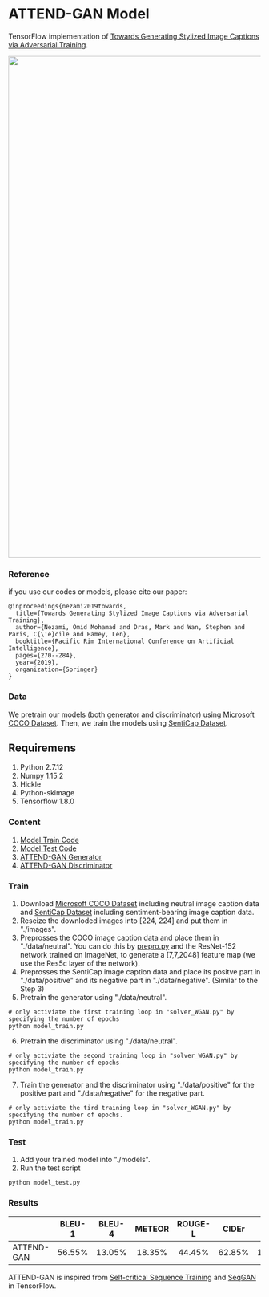 # ATTEND-GAN Model

TensorFlow implementation of [Towards Generating Stylized Image Captions via Adversarial Training](https://link.springer.com/chapter/10.1007/978-3-030-29908-8_22).
<p align="center">
<img src="./examples/samples.jpg" width=1000 high=700>
</p>

### Reference
if you use our codes or models, please cite our paper:
```
@inproceedings{nezami2019towards,
  title={Towards Generating Stylized Image Captions via Adversarial Training},
  author={Nezami, Omid Mohamad and Dras, Mark and Wan, Stephen and Paris, C{\'e}cile and Hamey, Len},
  booktitle={Pacific Rim International Conference on Artificial Intelligence},
  pages={270--284},
  year={2019},
  organization={Springer}
}
```
### Data
We pretrain our models (both generator and discriminator) using [Microsoft COCO Dataset](http://cocodataset.org/#download). 
Then, we train the models using [SentiCap Dataset](http://cm.cecs.anu.edu.au/post/senticap/).

## Requiremens
1. Python 2.7.12
2. Numpy 1.15.2
3. Hickle
4. Python-skimage
3. Tensorflow 1.8.0

### Content
1. [Model Train Code](./model_train.py)
2. [Model Test Code](./model_test.py)
3. [ATTEND-GAN Generator](lib/generator_WGAN.py)
4. [ATTEND-GAN Discriminator](lib/discriminator_WGAN.py)

### Train
1. Download [Microsoft COCO Dataset](http://cocodataset.org/#download) including neutral image caption data and [SentiCap Dataset](http://cm.cecs.anu.edu.au/post/senticap/) including sentiment-bearing image caption data.
2. Reseize the downloded images into [224, 224] and put them in "./images".
3. Preprosses the COCO image caption data and place them in "./data/neutral". You can do this by [prepro.py](https://github.com/yunjey/show-attend-and-tell) and the ResNet-152 network trained on ImageNet, to generate a [7,7,2048] feature map (we use the Res5c layer of the network).
4. Preprosses the SentiCap image caption data and place its positve part in "./data/positive" and its negative part in "./data/negative". (Similar to the Step 3)
5. Pretrain the generator using "./data/neutral". 
````
# only activiate the first training loop in "solver_WGAN.py" by specifying the number of epochs
python model_train.py
````
6. Pretrain the discriminator using "./data/neutral". 
````
# only activiate the second training loop in "solver_WGAN.py" by specifying the number of epochs
python model_train.py
````
7. Train the generator and the discriminator using "./data/positive" for the positive part and "./data/negative" for the negative part. 
````
# only activiate the tird training loop in "solver_WGAN.py" by specifying the number of epochs.
python model_train.py
````

### Test
1. Add your trained model into "./models".
2. Run the test script
````
python model_test.py
````

### Results
|                   | BLEU-1 | BLEU-4 | METEOR | ROUGE-L | CIDEr | SPICE
|-------------------|:-------------------:|:------------------------:|:---------------------:|:---------------------:|:---------------------:|:---------------------:|
|ATTEND-GAN| 56.55%  | 13.05% | 18.35%  | 44.45%  | 62.85% | 16.05%  |

ATTEND-GAN is inspired from [Self-critical Sequence Training](https://github.com/weili-ict/SelfCriticalSequenceTraining-tensorflow) and [SeqGAN](https://github.com/LantaoYu/SeqGAN) in TensorFlow.

